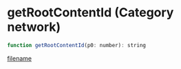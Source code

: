 # getRootContentId (Category network)

```js
function getRootContentId(p0: number): string
```

[filename](getRootContentId_m.md ':include')